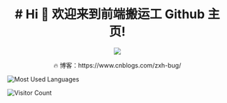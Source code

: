 <h1  align="center"># Hi 🎉 欢迎来到前端搬运工 Github 主页!</h1>
<p  align="center">
    <img  src="https://readme-typing-svg.herokuapp.com/?lines=%E6%AC%A2%E8%BF%8E%E6%9D%A5%E5%88%B0%E5%89%8D%E7%AB%AF%E6%90%AC%E8%BF%90%E5%B7%A5GitHub%E4%B8%BB%E9%A1%B5;%E5%8D%9A%E5%AE%A2%E5%9B%AD%EF%BC%9Ahttps%3A%2F%2Fwww.cnblogs.com%2Fzxh-bug%2F&font=Roboto" />
</p>
<p  align="center">🔥 博客：https://www.cnblogs.com/zxh-bug/ </p>

![Most Used Languages](https://github-readme-stats.vercel.app/api/top-langs/?username=11477872997&theme=dark&layout=compact)

![Visitor Count](https://profile-counter.glitch.me/all-smile/count.svg)
